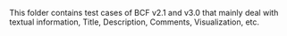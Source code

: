 This folder contains test cases of BCF v2.1 and v3.0 that mainly deal with
textual information,
Title, Description, Comments, Visualization, etc.